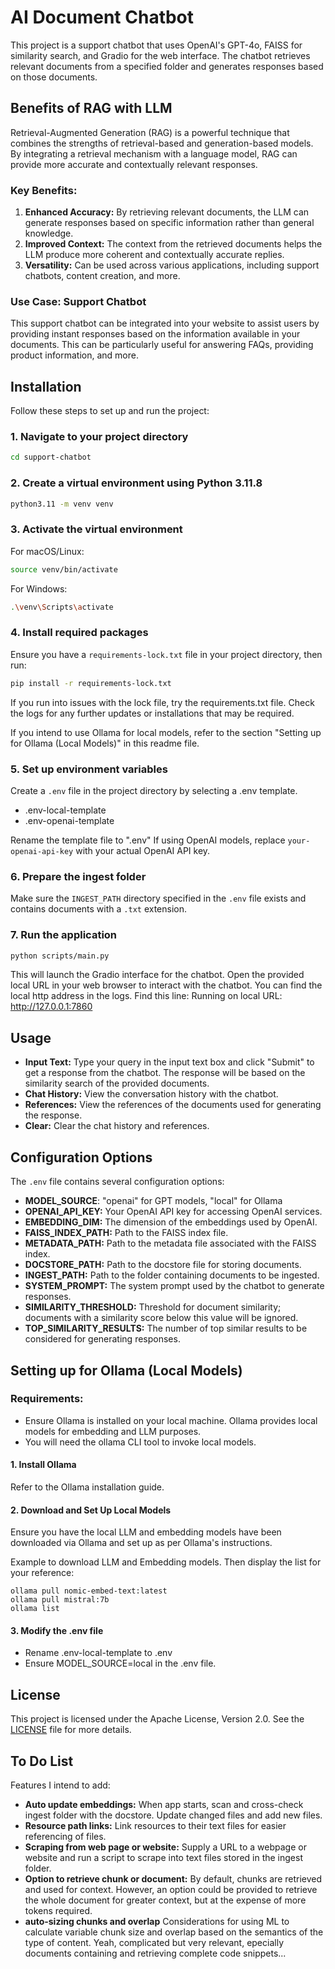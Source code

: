 # AI Document Chatbot

This project is a support chatbot that uses OpenAI's GPT-4o, FAISS for similarity search, and Gradio for the web interface. The chatbot retrieves relevant documents from a specified folder and generates responses based on those documents.

## Benefits of RAG with LLM

Retrieval-Augmented Generation (RAG) is a powerful technique that combines the strengths of retrieval-based and generation-based models. By integrating a retrieval mechanism with a language model, RAG can provide more accurate and contextually relevant responses. 

### Key Benefits:
1. **Enhanced Accuracy:** By retrieving relevant documents, the LLM can generate responses based on specific information rather than general knowledge.
2. **Improved Context:** The context from the retrieved documents helps the LLM produce more coherent and contextually accurate replies.
3. **Versatility:** Can be used across various applications, including support chatbots, content creation, and more.

### Use Case: Support Chatbot
This support chatbot can be integrated into your website to assist users by providing instant responses based on the information available in your documents. This can be particularly useful for answering FAQs, providing product information, and more.

## Installation

Follow these steps to set up and run the project:

### 1. Navigate to your project directory
```bash
cd support-chatbot
```

### 2. Create a virtual environment using Python 3.11.8
```bash
python3.11 -m venv venv
```

### 3. Activate the virtual environment
For macOS/Linux:
```bash
source venv/bin/activate
```
For Windows:
```bash
.\venv\Scripts\activate
```

### 4. Install required packages
Ensure you have a `requirements-lock.txt` file in your project directory, then run:
```bash
pip install -r requirements-lock.txt
```
If you run into issues with the lock file, try the requirements.txt file. Check the logs for any further updates or installations that may be required.

If you intend to use Ollama for local models, refer to the section "Setting up for Ollama (Local Models)" in this readme file.

### 5. Set up environment variables
Create a `.env` file in the project directory by selecting a .env template.
- .env-local-template
- .env-openai-template

Rename the template file to ".env"
If using OpenAI models, replace `your-openai-api-key` with your actual OpenAI API key.

### 6. Prepare the ingest folder
Make sure the `INGEST_PATH` directory specified in the `.env` file exists and contains documents with a `.txt` extension.

### 7. Run the application
```bash
python scripts/main.py
```

This will launch the Gradio interface for the chatbot. Open the provided local URL in your web browser to interact with the chatbot.
You can find the local http address in the logs. 
Find this line: Running on local URL:  http://127.0.0.1:7860

## Usage
- **Input Text:** Type your query in the input text box and click "Submit" to get a response from the chatbot. The response will be based on the similarity search of the provided documents.
- **Chat History:** View the conversation history with the chatbot.
- **References:** View the references of the documents used for generating the response.
- **Clear:** Clear the chat history and references.

## Configuration Options
The `.env` file contains several configuration options:

- **MODEL_SOURCE**: "openai" for GPT models, "local" for Ollama
- **OPENAI_API_KEY:** Your OpenAI API key for accessing OpenAI services.
- **EMBEDDING_DIM:** The dimension of the embeddings used by OpenAI.
- **FAISS_INDEX_PATH:** Path to the FAISS index file.
- **METADATA_PATH:** Path to the metadata file associated with the FAISS index.
- **DOCSTORE_PATH:** Path to the docstore file for storing documents.
- **INGEST_PATH:** Path to the folder containing documents to be ingested.
- **SYSTEM_PROMPT:** The system prompt used by the chatbot to generate responses.
- **SIMILARITY_THRESHOLD:** Threshold for document similarity; documents with a similarity score below this value will be ignored.
- **TOP_SIMILARITY_RESULTS:** The number of top similar results to be considered for generating responses.


## Setting up for Ollama (Local Models)
### Requirements:
- Ensure Ollama is installed on your local machine. Ollama provides local models for embedding and LLM purposes.
- You will need the ollama CLI tool to invoke local models.

#### 1. Install Ollama
Refer to the Ollama installation guide.

#### 2. Download and Set Up Local Models
Ensure you have the local LLM and embedding models have been downloaded via Ollama and set up as per Ollama's instructions.

Example to download LLM and Embedding models. Then display the list for your reference:
```
ollama pull nomic-embed-text:latest
ollama pull mistral:7b
ollama list
```
#### 3. Modify the .env file
- Rename .env-local-template to .env
- Ensure MODEL_SOURCE=local in the .env file.


## License
This project is licensed under the Apache License, Version 2.0. See the [LICENSE](LICENSE) file for more details.


## To Do List
Features I intend to add:
- **Auto update embeddings:** When app starts, scan and cross-check ingest folder with the docstore. Update changed files and add new files.
- **Resource path links:** Link resources to their text files for easier referencing of files.
- **Scraping from web page or website:** Supply a URL to a webpage or website and run a script to scrape into text files stored in the ingest folder.
- **Option to retrieve chunk or document:** By default, chunks are retrieved and used for context. However, an option could be provided to retrieve the whole document for greater context, but at the expense of more tokens required.
- **auto-sizing chunks and overlap** Considerations for using ML to calculate variable chunk size and overlap based on the semantics of the type of content. Yeah, complicated but very relevant, epecially documents containing and retrieving complete code snippets...